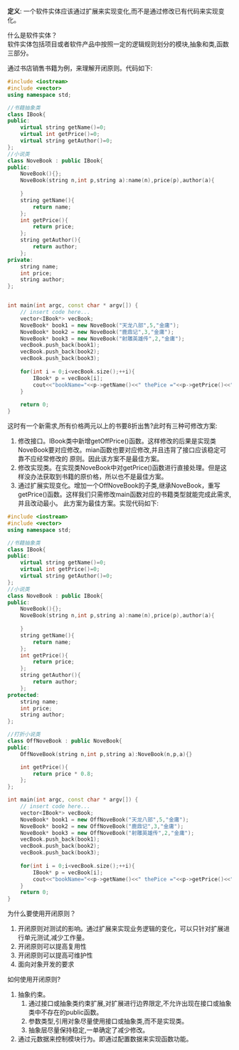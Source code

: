 **定义**: 一个软件实体应该通过扩展来实现变化,而不是通过修改已有代码来实现变化。 

什么是软件实体？  
    软件实体包括项目或者软件产品中按照一定的逻辑规则划分的模块,抽象和类,函数三部分。
    
通过书店销售书籍为例，来理解开闭原则。代码如下:  
```cpp
#include <iostream>
#include <vector>
using namespace std;

//书籍抽象类
class IBook{
public:
    virtual string getName()=0;
    virtual int getPrice()=0;
    virtual string getAuthor()=0;
};
//小说类
class NoveBook : public IBook{
public:
    NoveBook(){};
    NoveBook(string n,int p,string a):name(n),price(p),author(a){
        
    }
    string getName(){
        return name;
    };
    int getPrice(){
        return price;
    };
    string getAuthor(){
        return author;
    };
private:
    string name;
    int price;
    string author;
};


int main(int argc, const char * argv[]) {
    // insert code here...
    vector<IBook*> vecBook;
    NoveBook* book1 = new NoveBook("天龙八部",5,"金庸");
    NoveBook* book2 = new NoveBook("鹿鼎记",3,"金庸");
    NoveBook* book3 = new NoveBook("射雕英雄传",2,"金庸");
    vecBook.push_back(book1);
    vecBook.push_back(book2);
    vecBook.push_back(book3);
    
    for(int i = 0;i<vecBook.size();++i){
        IBook* p = vecBook[i];
        cout<<"bookName="<<p->getName()<<" thePice ="<<p->getPrice()<<" the author ="<<p->getAuthor()<<endl;
    }
    
    return 0;
}
``` 

这时有一个新需求,所有价格两元以上的书要8折出售?此时有三种可修改方案:  
1. 修改接口。IBook类中新增getOffPrice()函数。这样修改的后果是实现类NoveBook要对应修改。mian函数也要对应修改,并且违背了接口应该稳定可靠不应经常修改的
原则。因此该方案不是最佳方案。  
2. 修改实现类。在实现类NoveBook中对getPrice()函数进行直接处理。但是这样没办法获取到书籍的原价格，所以也不是最佳方案。  
3. 通过扩展实现变化。增加一个OffNoveBook的子类,继承NoveBook，重写getPrice()函数。这样我们只需修改main函数对应的书籍类型就能完成此需求,并且改动最小。
此方案为最佳方案。实现代码如下:
```cpp
#include <iostream>
#include <vector>
using namespace std;

//书籍抽象类
class IBook{
public:
    virtual string getName()=0;
    virtual int getPrice()=0;
    virtual string getAuthor()=0;
};
//小说类
class NoveBook : public IBook{
public:
    NoveBook(){};
    NoveBook(string n,int p,string a):name(n),price(p),author(a){
        
    }
    string getName(){
        return name;
    };
    int getPrice(){
        return price;
    };
    string getAuthor(){
        return author;
    };
protected:
    string name;
    int price;
    string author;
};

//打折小说类
class OffNoveBook : public NoveBook{
public:
    OffNoveBook(string n,int p,string a):NoveBook(n,p,a){}

    int getPrice(){
        return price * 0.8;
    };
};

int main(int argc, const char * argv[]) {
    // insert code here...
    vector<IBook*> vecBook;
    NoveBook* book1 = new OffNoveBook("天龙八部",5,"金庸");
    NoveBook* book2 = new OffNoveBook("鹿鼎记",3,"金庸");
    NoveBook* book3 = new OffNoveBook("射雕英雄传",2,"金庸");
    vecBook.push_back(book1);
    vecBook.push_back(book2);
    vecBook.push_back(book3);
    
    for(int i = 0;i<vecBook.size();++i){
        IBook* p = vecBook[i];
        cout<<"bookName="<<p->getName()<<" thePice ="<<p->getPrice()<<" the author ="<<p->getAuthor()<<endl;
    }
    return 0;
}
```

为什么要使用开闭原则？  
1. 开闭原则对测试的影响。通过扩展来实现业务逻辑的变化，可以只针对扩展进行单元测试,减少工作量。
2. 开闭原则可以提高复用性
3. 开闭原则可以提高可维护性
4. 面向对象开发的要求

如何使用开闭原则?  
1. 抽象约束。  
    1. 通过接口或抽象类约束扩展,对扩展进行边界限定,不允许出现在接口或抽象类中不存在的public函数。
    2. 参数类型,引用对象尽量使用接口或抽象类,而不是实现类。
    3. 抽象层尽量保持稳定,一单确定了减少修改。
2. 通过元数据来控制模块行为。即通过配置数据来实现函数功能。

  
